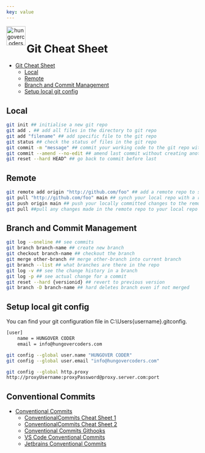 ```yaml
---
key: value
---
```


<header class="site-header">
  <a href="https://blog.hungovercoders.com"><img alt="hungovercoders" src="../assets/logo3.ico"
    width=50px align="left"></a>
</header>

# Git Cheat Sheet

- [Git Cheat Sheet](#git-cheat-sheet)
  - [Local](#local)
  - [Remote](#remote)
  - [Branch and Commit Management](#branch-and-commit-management)
  - [Setup local git config](#setup-local-git-config)

## Local

```bash
git init ## initialise a new git repo
git add . ## add all files in the directory to git repo
git add "filename" ## add specific file to the git repo
git status ## check the status of files in the git repo
git commit -m "message" ## commit your working code to the git repo with a message
git commit --amend --no-edit ## amend last commit without creating another one with for example small change
git reset --hard HEAD^ ## go back to commit before last
```

## Remote

```bash
git remote add origin "http://github.com/foo" ## add a remote repo to synch your local repo with
git pull "http://github.com/foo" main ## synch your local repo with a remote repo
git push origin main ## push your locally committed changes to the remote repo
git pull ##pull any changes made in the remote repo to your local repo
```

## Branch and Commit Management

```bash
git log --oneline ## see commits
git branch branch-name ## create new branch
git checkout branch-name ## checkout the branch
git merge other-branch ## merge other-branch into current branch
git branch --list ## what branches are there in the repo
git log -v ## see the change history in a branch
git log -p ## see actual change for a commit
git reset --hard {versionid} ## revert to previous version
git branch -D branch-name ## hard deletes branch even if not merged
```

## Setup local git config

You can find your git configuration file in C:\Users{username}.gitconfig.

```bash
[user]
    name = HUNGOVER CODER
    email = info@hungovercoders.com
```

```bash
git config --global user.name "HUNGOVER CODER"
git config --global user.email "info@hungovercoders.com"
```

```bash
git config --global http.proxy
http://proxyUsername:proxyPassword@proxy.server.com:port
```
## Conventional Commits

- [Conventional Commits](https://www.conventionalcommits.org/en/v1.0.0/)
  - [ConventionalCommits Cheat Sheet 1](https://github.com/qoomon/git-conventional-commits)
  - [ConventionalCommits Cheat Sheet 2](https://megamorf.gitlab.io/cheat-sheets/conventional-commits/)
  - [Conventional Commits Githooks](https://github.com/tapsellorg/conventional-commits-git-hook?tab=readme-ov-file)
  - [VS Code Conventional Commits](https://marketplace.visualstudio.com/items?itemName=vivaxy.vscode-conventional-commits)
  - [Jetbrains Conventional Commits](https://plugins.jetbrains.com/plugin/13389-conventional-commit)

